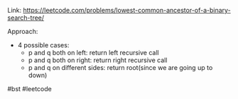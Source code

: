 Link: https://leetcode.com/problems/lowest-common-ancestor-of-a-binary-search-tree/ 

Approach:
- 4 possible cases:
	- p and q both on left: return left recursive call
	- p and q both on right: return right recursive call
	- p and q on different sides: return root(since we are going up to down)


#bst #leetcode 